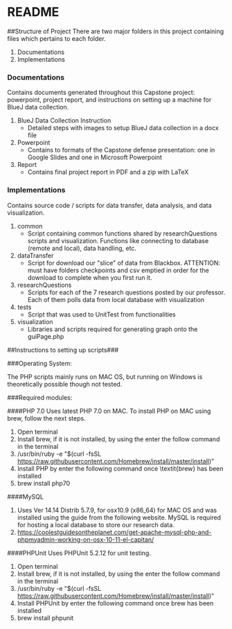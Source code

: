 # README #

##Structure of Project
There are two major folders in this project containing files which pertains to each folder.

1. Documentations
2. Implementations

### Documentations

Contains documents generated throughout this Capstone project: powerpoint, project report, and instructions on setting up a machine for BlueJ data collection.

1. BlueJ Data Collection Instruction
   * Detailed steps with images to setup BlueJ data collection in a docx file
2. Powerpoint 
   * Contains to formats of the Capstone defense presentation: one in Google Slides and one in Microsoft Powerpoint
3. Report 
   * Contains final project report in PDF and a zip with LaTeX

### Implementations

Contains source code / scripts for data transfer, data analysis, and data visualization.

1. common
   * Script containing common functions shared by researchQuestions scripts and visualization. Functions like connecting to database (remote and local), data handling, etc.
2. dataTransfer 
   * Script for download our "slice" of data from Blackbox. ATTENTION: must have folders checkpoints and csv emptied in order for the download to complete when you first run it.
3. researchQuestions
   * Scripts for each of the 7 research questions posted by our professor. Each of them polls data from local database with visualization
4. tests
   * Script that was used to UnitTest from functionalities
5. visualization
   * Libraries and scripts required for generating graph onto the guiPage.php

##Instructions to setting up scripts###

###Operating System:

The PHP scripts mainly runs on MAC OS, but running on Windows is theoretically possible though not tested. 

###Required modules:

####PHP 7.0
Uses latest PHP 7.0 on MAC. To install PHP on MAC using brew, follow the next steps.

1. Open terminal
2. Install brew, if it is not installed, by using the enter the follow command in the terminal
3. /usr/bin/ruby -e "$(curl -fsSL https://raw.githubusercontent.com/Homebrew/install/master/install)"
4. Install PHP by enter the following command once \textit{brew} has been installed
5. brew install php70

####MySQL
1. Uses Ver 14.14 Distrib 5.7.9, for osx10.9 (x86_64) for MAC OS and was installed using the guide from the following website. MySQL is required for hosting a local database to store our research data. 
2. https://coolestguidesontheplanet.com/get-apache-mysql-php-and-phpmyadmin-working-on-osx-10-11-el-capitan/

####PHPUnit
Uses PHPUnit 5.2.12 for unit testing.

1. Open terminal
2. Install brew, if it is not installed, by using the enter the follow command in the terminal
3. /usr/bin/ruby -e "\$(curl -fsSL https://raw.githubusercontent.com/Homebrew/install/master/install)"
4. Install PHPUnit by enter the following command once brew has been installed
5. brew install phpunit
